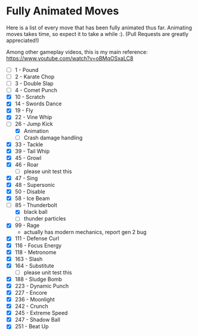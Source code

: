 # Fully Animated Moves

Here is a list of every move that has been fully animated thus far. Animating moves takes time, so expect it to take a while :). (Pull Requests are greatly appreciated!)

Among other gameplay videos, this is my main reference: https://www.youtube.com/watch?v=oBMqOSxaLC8

- [ ] 1 - Pound
- [ ] 2 - Karate Chop
- [ ] 3 - Double Slap
- [ ] 4 - Comet Punch
- [x] 10 - Scratch
- [x] 14 - Swords Dance 
- [x] 19 - Fly
- [x] 22 - Vine Whip
- [ ] 26 - Jump Kick
  - [x] Animation
  - [ ] Crash damage handling
- [x] 33 - Tackle
- [x] 39 - Tail Whip
- [x] 45 - Growl
- [x] 46 - Roar
  - [ ] please unit test this
- [x] 47 - Sing
- [x] 48 - Supersonic
- [x] 50 - Disable
- [x] 58 - Ice Beam
- [ ] 85 - Thunderbolt
  - [x] black ball
  - [ ] thunder particles
- [x] 99 - Rage
  - actually has modern mechanics, report gen 2 bug
- [x] 111 - Defense Curl
- [x] 116 - Focus Energy
- [x] 118 - Metronome
- [x] 163 - Slash
- [x] 164 - Substitute
  - [ ] please unit test this
- [x] 188 - Sludge Bomb
- [x] 223 - Dynamic Punch
- [x] 227 - Encore
- [x] 236 - Moonlight
- [x] 242 - Crunch
- [x] 245 - Extreme Speed
- [X] 247 - Shadow Ball
- [x] 251 - Beat Up
